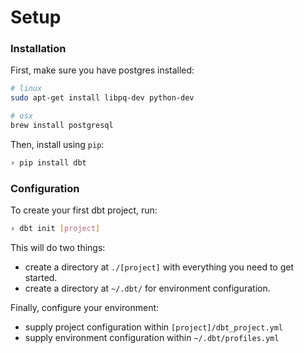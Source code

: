 # Setup #

### Installation ###

First, make sure you have postgres installed:

```bash
# linux
sudo apt-get install libpq-dev python-dev

# osx
brew install postgresql
```

Then, install using `pip`:

```bash
› pip install dbt
```

### Configuration ###

To create your first dbt project, run:
```bash
› dbt init [project]
```
This will do two things:
- create a directory at `./[project]` with everything you need to get started.
- create a directory at `~/.dbt/` for environment configuration.

Finally, configure your environment:
- supply project configuration within `[project]/dbt_project.yml`
- supply environment configuration within `~/.dbt/profiles.yml`
